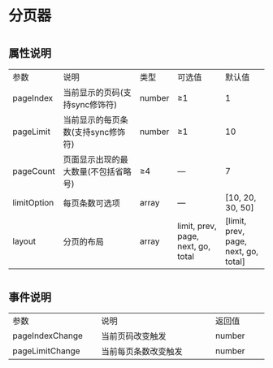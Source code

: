 # 分页器

<ClientOnly>
  <pagination-demo></pagination-demo>
</ClientOnly>

#

<h2>属性说明</h2> 
<table width="100%">
    <tr>
        <td  width="80">
                参数
        </td>
        <td width="249">
                说明
        </td>
        <td width="50">
                类型
        </td>
        <td width="120">
                可选值
        </td>
        <td width="100">
                默认值
        </td>
    </tr>
    <tr>
        <td >
                pageIndex
        </td>
        <td >
                当前显示的页码(支持sync修饰符)
        </td>
        <td >
                number
        </td>
        <td >
                ≥1
        </td>
        <td >
                1
        </td>
    </tr>
        <tr>
        <td >
                pageLimit
        </td>
        <td >
                当前显示的每页条数(支持sync修饰符)
        </td>
        <td >
                number
        </td>
        <td >
                ≥1
        </td>
        <td >
                10
        </td>
    </tr>
        <tr>
        <td>
                pageCount
        </td>
        <td>
                页面显示出现的最大数量(不包括省略号)
        </td>
        <td>
                ≥4
        </td>
        <td>
                —
        </td>
        <td >
                7
        </td>
    </tr>
        <tr>
        <td>
                limitOption
        </td>
        <td>
                每页条数可选项
        </td>
        <td>
                array
        </td>
        <td>
                —
        </td>
        <td >
                [10, 20, 30, 50]
        </td>
    </tr>
        <tr>
        <td>
                layout
        </td>
        <td>
                分页的布局
        </td>
        <td>
                array
        </td>
        <td>
                limit, prev, page, next, go, total
        </td>
        <td>
                [limit, prev, page, next, go, total]
        </td>
    </tr>
</table>

#

<h2>事件说明</h2> 
<table width="100%">
    <tr>
        <td  width="200">
                参数
        </td>
        <td width="600">
                说明
        </td>
        <td width="150">
                返回值
        </td>
    </tr>
    <tr>
        <td >
                pageIndexChange
        </td>
        <td >
                当前页码改变触发
        </td>
        <td >
                number
        </td>
    </tr>
    <tr>
        <td >
                pageLimitChange
        </td>
        <td >
                当前每页条数改变触发
        </td>
        <td >
                number
        </td>
    </tr>
    
</table>
